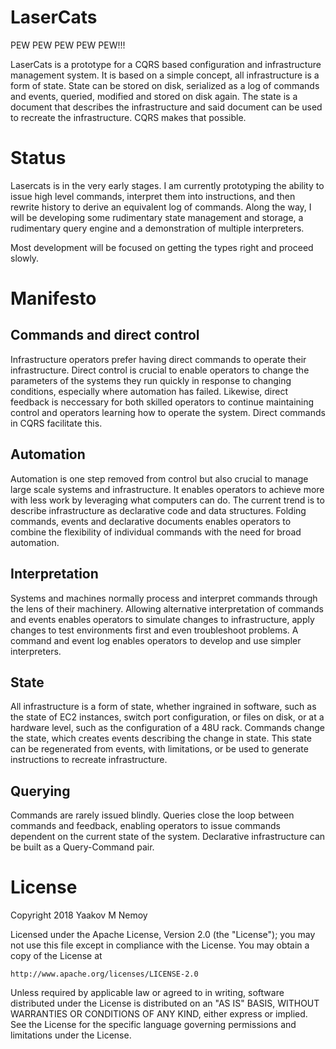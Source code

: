 # LaserCats

PEW PEW PEW PEW PEW!!!

LaserCats is a prototype for a CQRS based configuration and infrastructure
management system. It is based on a simple concept, all infrastructure is a form
of state. State can be stored on disk, serialized as a log of commands and
events, queried, modified and stored on disk again. The state is a document that
describes the infrastructure and said document can be used to recreate the
infrastructure. CQRS makes that possible.

# Status

Lasercats is in the very early stages. I am currently prototyping the ability to
issue high level commands, interpret them into instructions, and then rewrite
history to derive an equivalent log of commands. Along the way, I will be
developing some rudimentary state management and storage, a rudimentary query
engine and a demonstration of multiple interpreters.

Most development will be focused on getting the types right and proceed slowly.

# Manifesto

## Commands and direct control

Infrastructure operators prefer having direct commands to operate their
infrastructure. Direct control is crucial to enable operators to change the
parameters of the systems they run quickly in response to changing conditions,
especially where automation has failed. Likewise, direct feedback is neccessary
for both skilled operators to continue maintaining control and operators
learning how to operate the system. Direct commands in CQRS facilitate this.

## Automation

Automation is one step removed from control but also crucial to manage large
scale systems and infrastructure. It enables operators to achieve more with less
work by leveraging what computers can do. The current trend is to describe
infrastructure as declarative code and data structures. Folding commands, events
and declarative documents enables operators to combine the flexibility of
individual commands with the need for broad automation.

## Interpretation

Systems and machines normally process and interpret commands through the lens of
their machinery. Allowing alternative interpretation of commands and events
enables operators to simulate changes to infrastructure, apply changes to test
environments first and even troubleshoot problems. A command and event log
enables operators to develop and use simpler interpreters.

## State

All infrastructure is a form of state, whether ingrained in software, such as
the state of EC2 instances, switch port configuration, or files on disk, or at a
hardware level, such as the configuration of a 48U rack. Commands change the
state, which creates events describing the change in state. This state can be
regenerated from events, with limitations, or be used to generate instructions
to recreate infrastructure.

## Querying

Commands are rarely issued blindly. Queries close the loop between commands and
feedback, enabling operators to issue commands dependent on the current state of
the system. Declarative infrastructure can be built as a Query-Command pair.

# License
   
Copyright 2018 Yaakov M Nemoy

Licensed under the Apache License, Version 2.0 (the "License");
you may not use this file except in compliance with the License.
You may obtain a copy of the License at

    http://www.apache.org/licenses/LICENSE-2.0

Unless required by applicable law or agreed to in writing, software
distributed under the License is distributed on an "AS IS" BASIS,
WITHOUT WARRANTIES OR CONDITIONS OF ANY KIND, either express or implied.
See the License for the specific language governing permissions and
limitations under the License.
